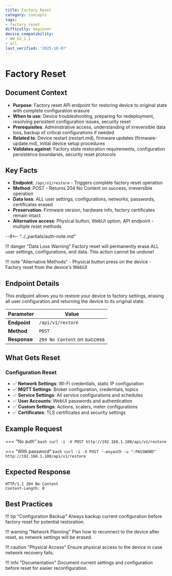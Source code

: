 ```yaml
---
title: Factory Reset
category: concepts
tags:
- factory_reset
difficulty: beginner
device_compatibility:
- WW_Go_1.2
- all
last_verified: '2025-10-07'
---
```


# Factory Reset

## Document Context

- **Purpose**: Factory reset API endpoint for restoring device to original state with complete configuration erasure
- **When to use**: Device troubleshooting, preparing for redeployment, resolving persistent configuration issues, security reset
- **Prerequisites**: Administrative access, understanding of irreversible data loss, backup of critical configurations if needed
- **Related to**: Device restart (restart.md), firmware updates (firmware-update.md), initial device setup procedures
- **Validates against**: Factory state restoration requirements, configuration persistence boundaries, security reset protocols

## Key Facts

- **Endpoint**: `/api/v1/restore` - Triggers complete factory reset operation
- **Method**: POST - Returns 204 No Content on success, irreversible operation
- **Data loss**: ALL user settings, configurations, networks, passwords, certificates erased
- **Preservation**: Firmware version, hardware info, factory certificates remain intact
- **Alternative access**: Physical button, WebUI option, API endpoint - multiple reset methods

--8<-- "../_partials/auth-note.md"

!!! danger "Data Loss Warning"
    Factory reset will permanently erase ALL user settings, configurations, and data. This action cannot be undone!

!!! note "Alternative Methods"
    - Physical button press on the device
    - Factory reset from the device's WebUI

## Endpoint Details

This endpoint allows you to restore your device to factory settings, erasing all user configuration and returning the device to its original state.

| Parameter | Value |
|-----------|-------|
| **Endpoint** | `/api/v1/restore` |
| **Method** | `POST` |
| **Response** | `204 No Content` on success |

## What Gets Reset

### Configuration Reset

- ✅ **Network Settings**: Wi-Fi credentials, static IP configuration
- ✅ **MQTT Settings**: Broker configuration, credentials, topics
- ✅ **Service Settings**: All service configurations and schedules
- ✅ **User Accounts**: WebUI passwords and authentication
- ✅ **Custom Settings**: Actions, scalers, meter configurations
- ✅ **Certificates**: TLS certificates and security settings

## Example Request

=== "No auth"
    ```bash
    curl -i -X POST http://192.168.1.100/api/v1/restore
    ```

=== "With password"
    ```bash
    curl -i -X POST --anyauth -u ":PASSWORD" http://192.168.1.100/api/v1/restore
    ```

## Expected Response

```http
HTTP/1.1 204 No Content
Content-Length: 0
```

## Best Practices

!!! tip "Configuration Backup"
    Always backup current configuration before factory reset for potential restoration.

!!! warning "Network Planning"
    Plan how to reconnect to the device after reset, as network settings will be erased.

!!! caution "Physical Access"
    Ensure physical access to the device in case network recovery fails.

!!! info "Documentation"
    Document current settings and configuration before reset for easier reconfiguration.
